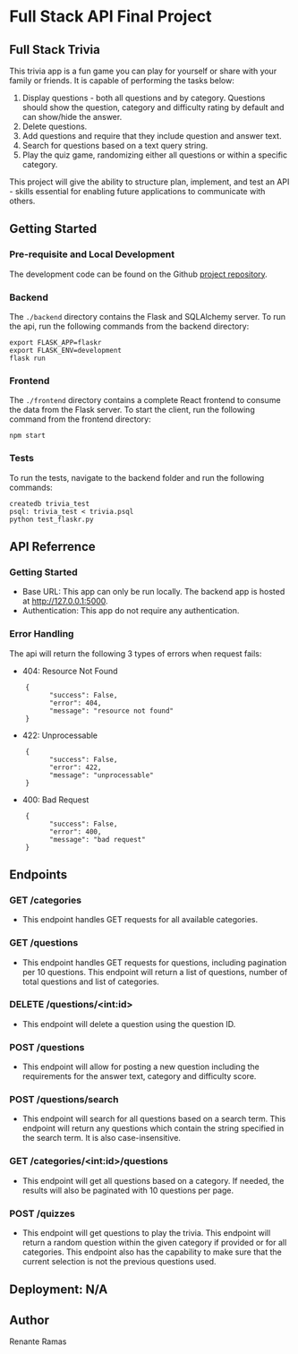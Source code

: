 # Full Stack API Final Project

## Full Stack Trivia

This trivia app is a fun game you can play for yourself or share with your family or friends.  It is capable of performing the tasks below:

1) Display questions - both all questions and by category. Questions should show the question, category and difficulty rating by default and can show/hide the answer. 
2) Delete questions.
3) Add questions and require that they include question and answer text.
4) Search for questions based on a text query string.
5) Play the quiz game, randomizing either all questions or within a specific category. 

This project will give the ability to structure plan, implement, and test an API - skills essential for enabling future applications to communicate with others. 

## Getting Started

### Pre-requisite and Local Development

The development code can be found on the Github [project repository](https://github.com/opcreek/FSND/tree/master/projects/02_trivia_api/starter).

### Backend

The `./backend` directory contains the Flask and SQLAlchemy server.  To run the api, run the following commands from the backend directory:

```
export FLASK_APP=flaskr
export FLASK_ENV=development
flask run
```

### Frontend

The `./frontend` directory contains a complete React frontend to consume the data from the Flask server.  To start the client, run the following command from the frontend directory:

```
npm start
```

### Tests

To run the tests, navigate to the backend folder and run the following commands:

```
createdb trivia_test
psql: trivia_test < trivia.psql
python test_flaskr.py
```

## API Referrence

### Getting Started

- Base URL: This app can only be run locally.  The backend app is hosted at http://127.0.0.1:5000.
- Authentication: This app do not require any authentication.

### Error Handling

The api will return the following 3 types of errors when request fails:

- 404: Resource Not Found
```
    {
          "success": False,
          "error": 404,
          "message": "resource not found"
    }
```

- 422: Unprocessable
```
    {
          "success": False,
          "error": 422,
          "message": "unprocessable"
    }
```

- 400: Bad Request
```
    {
          "success": False,
          "error": 400,
          "message": "bad request"
    }
```

## Endpoints

### GET /categories

- This endpoint handles GET requests for all available categories.

### GET /questions

- This endpoint handles GET requests for questions, including pagination per 10 questions.  This endpoint will return a list of questions, number of total questions and list of categories.


### DELETE /questions/\<int:id>

- This endpoint will delete a question using the question ID.

### POST /questions

- This endpoint will allow for posting a new question including the requirements for the answer text, category and difficulty score.

### POST /questions/search

- This endpoint will search for all questions based on a search term.  This endpoint will return any questions which contain the string specified in the search term.  It is also case-insensitive.

### GET /categories/\<int:id>/questions

- This endpoint will get all questions based on a category.  If needed, the results will also be paginated with 10 questions per page.

### POST /quizzes

- This endpoint will get questions to play the trivia.  This endpoint will return a random question within the given category if provided or for all categories.  This endpoint also has the capability to make sure that the current selection is not the previous questions used.


## Deployment: N/A

## Author

Renante Ramas

